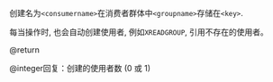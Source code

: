 创建名为`<consumername>`在消费者群体中`<groupname>`存储在`<key>`.

每当操作时, 也会自动创建使用者, 例如`XREADGROUP`, 引用不存在的使用者。

@return

@integer回复：创建的使用者数 (0 或 1) 
